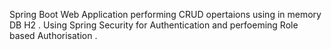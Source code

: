 Spring Boot Web Application performing CRUD opertaions using in memory DB H2 . Using Spring Security for Authentication and perfoeming Role based Authorisation .
